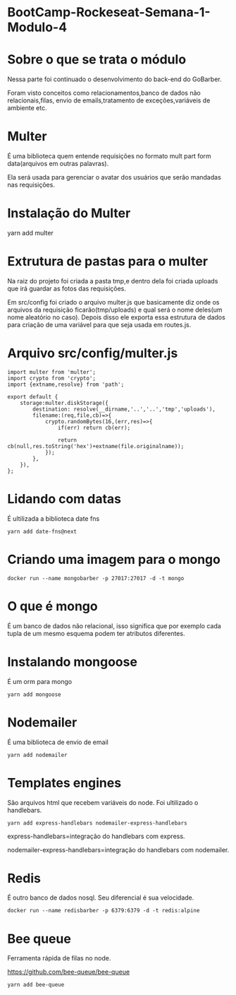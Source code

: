 # BootCamp-Rockeseat-Semana-1-Modulo-4
# Sobre o que se trata o módulo
Nessa parte foi continuado o desenvolvimento do back-end do GoBarber.

Foram visto conceitos como relacionamentos,banco de dados não relacionais,filas, envio de emails,tratamento de exceções,variáveis de ambiente etc.

# Multer
É uma biblioteca quem entende requisições no formato mult part form data(arquivos em outras palavras).

Ela será usada para gerenciar o avatar dos usuários que serão mandadas nas requisições.

# Instalação do Multer
yarn add multer

# Extrutura de pastas para o multer
Na raiz do projeto foi criada a pasta tmp,e dentro dela foi criada uploads que irá guardar as fotos das requisições.

Em src/config foi criado o arquivo multer.js que basicamente diz onde os arquivos da requisição ficarão(tmp/uploads) e qual será o nome deles(um nome aleatório no caso). Depois disso ele exporta essa estrutura de dados para criação de uma variável para que seja usada em routes.js.

# Arquivo src/config/multer.js
````
import multer from 'multer';
import crypto from 'crypto';
import {extname,resolve} from 'path';

export default {
    storage:multer.diskStorage({
        destination: resolve(__dirname,'..','..','tmp','uploads'),
        filename:(req,file,cb)=>{
            crypto.randomBytes(16,(err,res)=>{
                if(err) return cb(err);

                return cb(null,res.toString('hex')+extname(file.originalname));
            });
        },
    }),
};
````

# Lidando com datas
É ultilizada a biblioteca date fns
````
yarn add date-fns@next
````

# Criando uma imagem para o mongo
````
docker run --name mongobarber -p 27017:27017 -d -t mongo
````

# O que é mongo
É um banco de dados não relacional, isso significa que por exemplo cada tupla de um mesmo esquema podem ter atributos diferentes.

# Instalando mongoose
É um orm para mongo
````
yarn add mongoose

````

# Nodemailer

É uma biblioteca de envio de email
````
yarn add nodemailer
````

# Templates engines
São arquivos html que recebem variáveis do node. Foi ultilizado o handlebars.
````
yarn add express-handlebars nodemailer-express-handlebars
````

express-handlebars=integração do handlebars com express.

nodemailer-express-handlebars=integração do handlebars com nodemailer.

# Redis
É outro banco de dados nosql. Seu diferencial é sua velocidade.
````
docker run --name redisbarber -p 6379:6379 -d -t redis:alpine
````
# Bee queue
Ferramenta rápida de filas no node.

https://github.com/bee-queue/bee-queue

````
yarn add bee-queue
````
